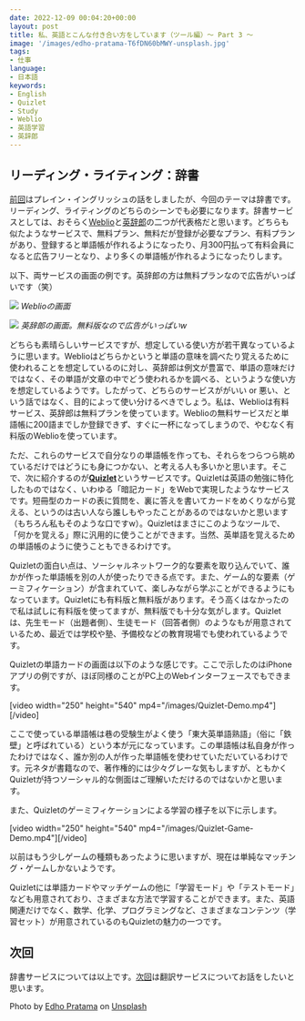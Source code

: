 ```yaml
---
date: 2022-12-09 00:04:20+00:00
layout: post
title: 私、英語とこんな付き合い方をしています（ツール編）〜 Part 3 〜
image: '/images/edho-pratama-T6fDN60bMWY-unsplash.jpg'
tags:
- 仕事
language:
- 日本語
keywords:
- English
- Quizlet
- Study
- Weblio
- 英語学習
- 英辞郎
---
```


## リーディング・ライティング：辞書


[前回](https://blog.shin.do/2022/12/how-i-work-with-english-with-tools-part2)はプレイン・イングリッシュの話をしましたが、今回のテーマは辞書です。リーディング、ライティングのどちらのシーンでも必要になります。辞書サービスとしては、おそらく[Weblio](https://ejje.weblio.jp/)と[英辞郎](https://eow.alc.co.jp/)の二つが代表格だと思います。どちらも似たようなサービスで、無料プラン、無料だが登録が必要なプラン、有料プランがあり、登録すると単語帳が作れるようになったり、月300円払って有料会員になると広告フリーとなり、より多くの単語帳が作れるようになったりします。

以下、両サービスの画面の例です。英辞郎の方は無料プランなので広告がいっぱいです（笑）

![]({{site.baseurl}}/images/Weblio.png)
*Weblioの画面*

![]({{site.baseurl}}/images/Eijiro.png)
*英辞郎の画面。無料版なので広告がいっぱいw*

どちらも素晴らしいサービスですが、想定している使い方が若干異なっているように思います。Weblioはどちらかというと単語の意味を調べたり覚えるために使われることを想定しているのに対し、英辞郎は例文が豊富で、単語の意味だけではなく、その単語が文章の中でどう使われるかを調べる、というような使い方を想定しているようです。したがって、どちらのサービスががいい or 悪い、という話ではなく、目的によって使い分けるべきでしょう。私は、Weblioは有料サービス、英辞郎は無料プランを使っています。Weblioの無料サービスだと単語帳に200語までしか登録できず、すぐに一杯になってしまうので、やむなく有料版のWeblioを使っています。

ただ、これらのサービスで自分なりの単語帳を作っても、それらをつらつら眺めているだけではどうにも身につかない、と考える人も多いかと思います。そこで、次に紹介するのが[**Quizlet**](https://quizlet.com/)というサービスです。Quizletは英語の勉強に特化したものではなく、いわゆる「暗記カード」をWebで実現したようなサービスです。短冊型のカードの表に質問を、裏に答えを書いてカードをめくりながら覚える、というのは古い人なら誰しもやったことがあるのではないかと思います（もちろん私もそのような口ですw）。Quizletはまさにこのようなツールで、「何かを覚える」際に汎用的に使うことができます。当然、英単語を覚えるための単語帳のように使うこともできるわけです。

Quizletの面白い点は、ソーシャルネットワーク的な要素を取り込んでいて、誰かが作った単語帳を別の人が使ったりできる点です。また、ゲーム的な要素（ゲーミフィケーション）が含まれていて、楽しみながら学ぶことができるようにもなっています。Quizletにも有料版と無料版があります。そう高くはなかったので私は試しに有料版を使ってますが、無料版でも十分な気がします。Quizletは、先生モード（出題者側）、生徒モード（回答者側）のようなもが用意されているため、最近では学校や塾、予備校などの教育現場でも使われているようです。

Quizletの単語カードの画面は以下のような感じです。ここで示したのはiPhoneアプリの例ですが、ほぼ同様のことがPC上のWebインターフェースでもできます。

[video width="250" height="540" mp4="/images/Quizlet-Demo.mp4"][/video]

ここで使っている単語帳は巷の受験生がよく使う「東大英単語熟語」（俗に「鉄壁」と呼ばれている）という本が元になっています。この単語帳は私自身が作ったわけではなく、誰か別の人が作った単語帳を使わせていただいているわけです。元ネタが書籍なので、著作権的には少々グレーな気もしますが、ともかくQuizletが持つソーシャル的な側面はご理解いただけるのではないかと思います。

また、Quizletのゲーミフィケーションによる学習の様子を以下に示します。

[video width="250" height="540" mp4="/images/Quizlet-Game-Demo.mp4"][/video]

以前はもう少しゲームの種類もあったように思いますが、現在は単純なマッチング・ゲームしかないようです。

Quizletには単語カードやマッチゲームの他に「学習モード」や「テストモード」なども用意されており、さまざまな方法で学習することができます。また、英語関連だけでなく、数学、化学、プログラミングなど、さまざまなコンテンツ（学習セット）が用意されているのもQuizletの魅力の一つです。


## 次回


辞書サービスについては以上です。[次回](https://blog.shin.do/2022/12/how-i-work-with-english-with-tools-part4)は翻訳サービスについてお話をしたいと思います。

Photo by [Edho Pratama](https://unsplash.com/ja/@edhoradic?utm_source=unsplash&utm_medium=referral&utm_content=creditCopyText) on [Unsplash](https://unsplash.com/s/photos/dictionary?utm_source=unsplash&utm_medium=referral&utm_content=creditCopyText)
